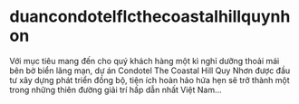 # duancondotelflcthecoastalhillquynhon
Với mục tiêu mang đến cho quý khách hàng một kì nghỉ dưỡng thoải mái bên bờ biển lãng mạn, dự án Condotel The Coastal Hill Quy Nhơn được đầu tư xây dựng phát triển đồng bộ, tiện ích hoàn hảo hứa hẹn sẽ trở thành một trong những thiên đường giải trí hấp dẫn nhất Việt Nam...
